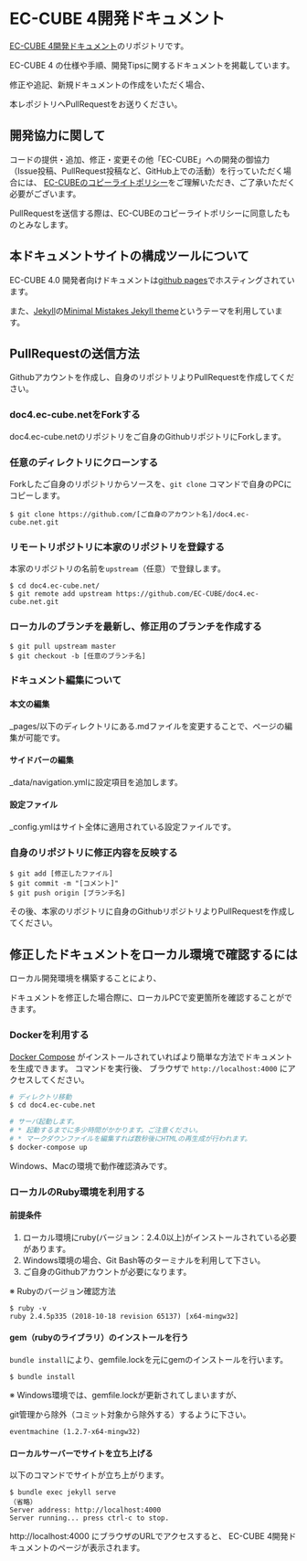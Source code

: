 # EC-CUBE 4開発ドキュメント

[EC-CUBE 4開発ドキュメント](https://doc4.ec-cube.net/)のリポジトリです。

EC-CUBE 4 の仕様や手順、開発Tipsに関するドキュメントを掲載しています。

修正や追記、新規ドキュメントの作成をいただく場合、

本レポジトリへPullRequestをお送りください。


## 開発協力に関して

コードの提供・追加、修正・変更その他「EC-CUBE」への開発の御協力（Issue投稿、PullRequest投稿など、GitHub上での活動）を行っていただく場合には、
[EC-CUBEのコピーライトポリシー](https://github.com/EC-CUBE/ec-cube/wiki/EC-CUBE%E3%81%AE%E3%82%B3%E3%83%94%E3%83%BC%E3%83%A9%E3%82%A4%E3%83%88%E3%83%9D%E3%83%AA%E3%82%B7%E3%83%BC)をご理解いただき、ご了承いただく必要がございます。

PullRequestを送信する際は、EC-CUBEのコピーライトポリシーに同意したものとみなします。

## 本ドキュメントサイトの構成ツールについて

EC-CUBE 4.0 開発者向けドキュメントは[github pages](https://pages.github.com/)でホスティングされています。

また、[Jekyll](http://jekyllrb-ja.github.io/)の[Minimal Mistakes Jekyll theme](https://mmistakes.github.io/minimal-mistakes/)というテーマを利用しています。

## PullRequestの送信方法

Githubアカウントを作成し、自身のリポジトリよりPullRequestを作成してください。

### doc4.ec-cube.netをForkする

doc4.ec-cube.netのリポジトリをご自身のGithubリポジトリにForkします。

### 任意のディレクトリにクローンする

Forkしたご自身のリポジトリからソースを、`git clone` コマンドで自身のPCにコピーします。

```
$ git clone https://github.com/[ご自身のアカウント名]/doc4.ec-cube.net.git
```

### リモートリポジトリに本家のリポジトリを登録する

本家のリポジトリの名前を`upstream`（任意）で登録します。

```
$ cd doc4.ec-cube.net/
$ git remote add upstream https://github.com/EC-CUBE/doc4.ec-cube.net.git
```

### ローカルのブランチを最新し、修正用のブランチを作成する
```
$ git pull upstream master
$ git checkout -b [任意のブランチ名]
```

### ドキュメント編集について

#### 本文の編集

_pages/以下のディレクトリにある.mdファイルを変更することで、ページの編集が可能です。

#### サイドバーの編集

_data/navigation.ymlに設定項目を追加します。

#### 設定ファイル

_config.ymlはサイト全体に適用されている設定ファイルです。

### 自身のリポジトリに修正内容を反映する

```
$ git add [修正したファイル]
$ git commit -m "[コメント]"
$ git push origin [ブランチ名]
```

その後、本家のリポジトリに自身のGithubリポジトリよりPullRequestを作成してください。



## 修正したドキュメントをローカル環境で確認するには

ローカル開発環境を構築することにより、

ドキュメントを修正した場合際に、ローカルPCで変更箇所を確認することができます。

### Dockerを利用する

[Docker Compose](http://docs.docker.jp/compose/toc.html) がインストールされていればより簡単な方法でドキュメントを生成できます。
コマンドを実行後、 ブラウザで `http://localhost:4000` にアクセスしてください。

```bash
# ディレクトリ移動
$ cd doc4.ec-cube.net

# サーバ起動します。
# * 起動するまでに多少時間がかかります。ご注意ください。
# * マークダウンファイルを編集すれば数秒後にHTMLの再生成が行われます。
$ docker-compose up
```

Windows、Macの環境で動作確認済みです。

### ローカルのRuby環境を利用する

#### 前提条件

1. ローカル環境にruby(バージョン：2.4.0以上)がインストールされている必要があります。
2. Windows環境の場合、Git Bash等のターミナルを利用して下さい。
3. ご自身のGithubアカウントが必要になります。

※ Rubyのバージョン確認方法

```
$ ruby -v
ruby 2.4.5p335 (2018-10-18 revision 65137) [x64-mingw32]
```

#### gem（rubyのライブラリ）のインストールを行う

`bundle install`により、gemfile.lockを元にgemのインストールを行います。

```
$ bundle install
```

※ Windows環境では、gemfile.lockが更新されてしまいますが、

git管理から除外（コミット対象から除外する）するように下さい。

```
eventmachine (1.2.7-x64-mingw32)
```
#### ローカルサーバーでサイトを立ち上げる

以下のコマンドでサイトが立ち上がります。

```
$ bundle exec jekyll serve
（省略）
Server address: http://localhost:4000
Server running... press ctrl-c to stop.
```

http://localhost:4000 にブラウザのURLでアクセスすると、
EC-CUBE 4開発ドキュメントのページが表示されます。

